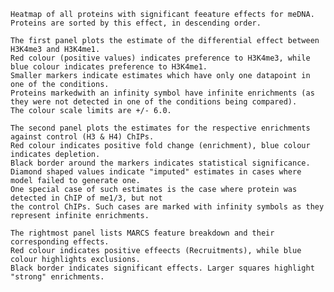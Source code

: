 

    Heatmap of all proteins with significant feeature effects for meDNA.
    Proteins are sorted by this effect, in descending order.

    The first panel plots the estimate of the differential effect between H3K4me3 and H3K4me1.
    Red colour (positive values) indicates preference to H3K4me3, while blue colour indicates preference to H3K4me1.
    Smaller markers indicate estimates which have only one datapoint in one of the conditions.
    Proteins markedwith an infinity symbol have infinite enrichments (as they were not detected in one of the conditions being compared).
    The colour scale limits are +/- 6.0. 

    The second panel plots the estimates for the respective enrichments against control (H3 & H4) ChIPs.
    Red colour indicates positive fold change (enrichment), blue colour indicates depletion.
    Black border around the markers indicates statistical significance.
    Diamond shaped values indicate "imputed" estimates in cases where model failed to generate one.
    One special case of such estimates is the case where protein was detected in ChIP of me1/3, but not
    the control ChIPs. Such cases are marked with infinity symbols as they represent infinite enrichments.

    The rightmost panel lists MARCS feature breakdown and their corresponding effects.
    Red colour indicates positive effeects (Recruitments), while blue colour highlights exclusions.
    Black border indicates significant effects. Larger squares highlight "strong" enrichments.

    